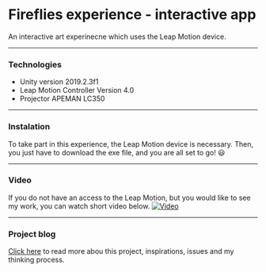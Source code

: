 # Fireflies experience - interactive app #

An interactive art experinecne which uses the Leap Motion device.

---
### Technologies ###

* Unity version 2019.2.3f1
* Leap Motion Controller Version 4.0
* Projector APEMAN LC350   

---

### Instalation ###
To take part in this experience, the Leap Motion device is necessary. Then, you just have to download the exe file, and you are all set to go! :smiley:

---

### Video ###
If you do not have an access to the Leap Motion, but you would like to see my work, you can watch short video below.
[![Video](https://user-images.githubusercontent.com/51957768/94142463-3b1b8500-fe66-11ea-9420-bc00533a2d77.png)](https://player.vimeo.com/video/447828739)

---

### Project blog ###

[Click here](https://adventurethird.tumblr.com/) to read more abou this project, inspirations, issues and my thinking process.
